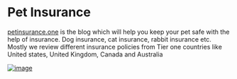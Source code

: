 # Pet Insurance
[petinsurance.one](https://petinsurance.one/) is the blog which will help you keep your pet safe with the help of insurance. Dog insurance, cat insurance, rabbit insurance etc. Mostly we review different insurance policies  from Tier one countries like United states, United Kingdom, Canada and Australia

[![image](https://user-images.githubusercontent.com/98465678/198882323-80f819f0-815d-4c27-8a2a-d2882c9c7958.png)](https://petinsurance.one/)


